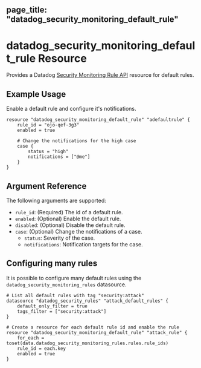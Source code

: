 ## page_title: "datadog_security_monitoring_default_rule"

# datadog_security_monitoring_default_rule Resource

Provides a Datadog [Security Monitoring Rule API](https://docs.datadoghq.com/api/v2/security-monitoring/) resource for default rules.

## Example Usage

Enable a default rule and configure it's notifications.

```hcl
resource "datadog_security_monitoring_default_rule" "adefaultrule" {
    rule_id = "ojo-qef-3g3"
    enabled = true

    # Change the notifications for the high case
    case {
        status = "high"
        notifications = ["@me"]
    }
}
```

## Argument Reference

The following arguments are supported:

-   `rule_id`: (Required) The id of a default rule.
-   `enabled`: (Optional) Enable the default rule.
-   `disabled`: (Optional) Disable the default rule.
-   `case`: (Optional) Change the notifications of a case.
    -   `status`: Severity of the case.
    -   `notifications`: Notification targets for the case.

## Configuring many rules

It is possible to configure many default rules using the `datadog_security_monitoring_rules` datasource.

```hcl
# List all default rules with tag "security:attack"
datasource "datadog_security_rules" "attack_default_rules" {
    default_only_filter = true
    tags_filter = ["security:attack"]
}

# Create a resource for each default rule id and enable the rule
resource "datadog_security_monitoring_default_rule" "attack_rule" {
    for_each = toset(data.datadog_security_monitoring_rules.rules.rule_ids)
    rule_id = each.key
    enabled = true
}
```
